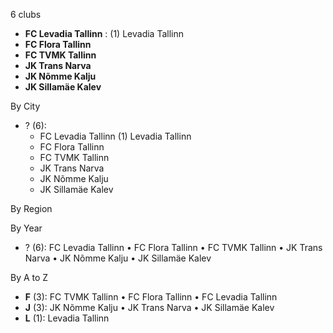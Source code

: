 6 clubs

- **FC Levadia Tallinn** : (1) Levadia Tallinn
- **FC Flora Tallinn**
- **FC TVMK Tallinn**
- **JK Trans Narva**
- **JK Nõmme Kalju**
- **JK Sillamäe Kalev**




By City

- ? (6): 
  - FC Levadia Tallinn  (1) Levadia Tallinn
  - FC Flora Tallinn 
  - FC TVMK Tallinn 
  - JK Trans Narva 
  - JK Nõmme Kalju 
  - JK Sillamäe Kalev 




By Region





By Year

- ? (6):   FC Levadia Tallinn • FC Flora Tallinn • FC TVMK Tallinn • JK Trans Narva • JK Nõmme Kalju • JK Sillamäe Kalev






By A to Z

- **F** (3): FC TVMK Tallinn • FC Flora Tallinn • FC Levadia Tallinn
- **J** (3): JK Nõmme Kalju • JK Trans Narva • JK Sillamäe Kalev
- **L** (1): Levadia Tallinn




